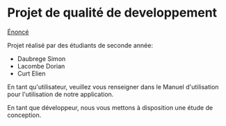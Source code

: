 # Projet de qualité de developpement 
[Énoncé](https://mickael-martin-nevot.com/univ-amu/iut/but-informatique/qualite-de-developpement/s45-projet.pdf)


Projet réalisé par des étudiants de seconde année:
- Daubrege Simon 
- Lacombe Dorian
- Curt Elien 

En tant qu'utilisateur, veuillez vous renseigner dans le Manuel d'utilisation pour l'utilisation de notre application.

En tant que développeur, nous vous mettons à disposition une étude de conception.
